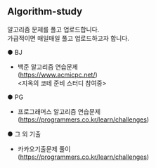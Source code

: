 ## Algorithm-study

알고리즘 문제를 풀고 업로드합니다.  
가급적이면 매일매일 풀고 업로드하고자 합니다.  

● BJ  
* 백준 알고리즘 연습문제  
(https://www.acmicpc.net/)  
<지옥의 코테 준비 스터디 참여중>  

● PG
* 프로그래머스 알고리즘 연습문제  
  (https://programmers.co.kr/learn/challenges)

● 그 외 기출
- 카카오기출문제 풀이  
  (https://programmers.co.kr/learn/challenges)